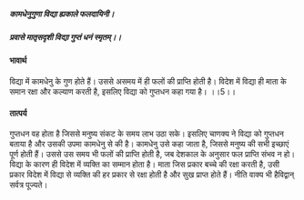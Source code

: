 ##### कामधेनुगुणा विद्या ह्यकाले फलदायिनी।
##### प्रवासे मातृसदृशी विद्या गुप्तं धनं स्मृतम्।। 

#### भावार्थ

विद्या में कामधेनु के गुण होते हैं। उससे असमय में ही फलों की प्राप्ति होती है। विदेश में विद्या ही माता के समान रक्षा और कल्याण करती है, इसलिए विद्या को गुप्तधन कहा गया है। ।।5।।

#### तात्पर्य

गुप्तधन वह होता है जिससे मनुष्य संकट के समय लाभ उठा सके। इसलिए चाणक्य ने विद्या को गुप्तधन बताया है और उसकी उपमा कामधेनु से की है। कामधेनु उसे कहा जाता है, जिससे मनुष्य की सभी इच्छाएं पूर्ण होती हैं। उससे उस समय भी फलों की प्राप्ति होती है, जब देशकाल के अनुसार फल प्राप्ति संभव न हो। विद्या के कारण ही विदेश में व्यक्ति का सम्मान होता है। माता जिस प्रकार बच्चे की रक्षा करती है, उसी प्रकार विदेश में विद्या से व्यक्ति की हर प्रकार से रक्षा होती है और सुख प्राप्त होते हैं। नीति वाक्य भी हैविद्वान् सर्वत्र पूज्यते।